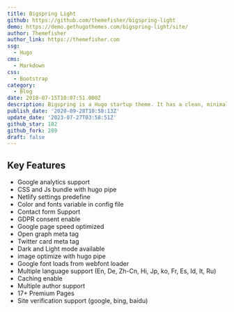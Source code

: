 ```yaml
---
title: Bigspring Light
github: https://github.com/themefisher/bigspring-light
demo: https://demo.gethugothemes.com/bigspring-light/site/
author: Themefisher
author_link: https://themefisher.com
ssg:
  - Hugo
cms:
  - Markdown
css:
  - Bootstrap
category:
  - Blog
date: 2018-07-15T10:07:51.000Z
description: Bigspring is a Hugo startup theme. It has a clean, minimal, fresh UI.
publish_date: '2020-09-28T10:58:13Z'
update_date: '2023-07-27T03:58:51Z'
github_star: 182
github_fork: 289
draft: false
---
```


## Key Features

- Google analytics support
- CSS and Js bundle with hugo pipe
- Netlify settings predefine
- Color and fonts variable in config file
- Contact form Support
- GDPR consent enable
- Google page speed optimized
- Open graph meta tag
- Twitter card meta tag
- Dark and Light mode available
- image optimize with hugo pipe
- Google font loads from webfont loader
- Multiple language support (En, De, Zh-Cn, Hi, Jp, ko, Fr, Es, Id, It, Ru)
- Caching enable
- Multiple author support
- 17+ Premium Pages
- Site verification support (google, bing, baidu)
